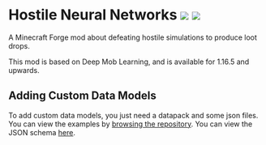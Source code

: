 # Hostile Neural Networks [![](http://cf.way2muchnoise.eu/hostile-neural-networks.svg)](https://www.curseforge.com/minecraft/mc-mods/hostile-neural-networks) [![](http://cf.way2muchnoise.eu/versions/hostile-neural-networks.svg)](https://www.curseforge.com/minecraft/mc-mods/hostile-neural-networks)
A Minecraft Forge mod about defeating hostile simulations to produce loot drops.

This mod is based on Deep Mob Learning, and is available for 1.16.5 and upwards.

## Adding Custom Data Models

To add custom data models, you just need a datapack and some json files.
You can view the examples by [browsing the repository](https://github.com/Shadows-of-Fire/Hostile-Neural-Networks/tree/master/src/main/resources/data/hostilenetworks/data_models).
You can view the JSON schema [here](https://gist.github.com/Shadows-of-Fire/2e83a68a6822f9cf9f64b1fb30210b71).